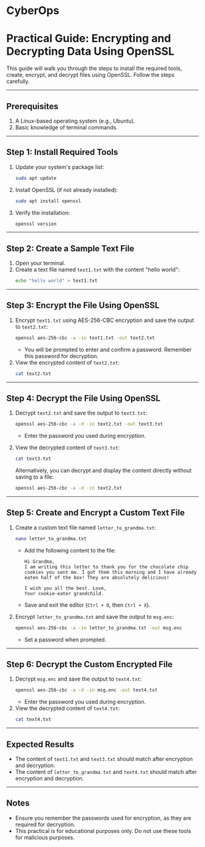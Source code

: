 # CyberOps

# Practical Guide: Encrypting and Decrypting Data Using OpenSSL

This guide will walk you through the steps to install the required tools, create, encrypt, and decrypt files using OpenSSL. Follow the steps carefully.

---

## Prerequisites
1. A Linux-based operating system (e.g., Ubuntu).
2. Basic knowledge of terminal commands.

---

## Step 1: Install Required Tools
1. Update your system's package list:
   ```bash
   sudo apt update
   ```
2. Install OpenSSL (if not already installed):
   ```bash
   sudo apt install openssl
   ```
3. Verify the installation:
   ```bash
   openssl version
   ```

---

## Step 2: Create a Sample Text File
1. Open your terminal.
2. Create a text file named `text1.txt` with the content "hello world":
   ```bash
   echo "hello world" > text1.txt
   ```

---

## Step 3: Encrypt the File Using OpenSSL
1. Encrypt `text1.txt` using AES-256-CBC encryption and save the output to `text2.txt`:
   ```bash
   openssl aes-256-cbc -a -in text1.txt -out text2.txt
   ```
   - You will be prompted to enter and confirm a password. Remember this password for decryption.
2. View the encrypted content of `text2.txt`:
   ```bash
   cat text2.txt
   ```

---

## Step 4: Decrypt the File Using OpenSSL
1. Decrypt `text2.txt` and save the output to `text3.txt`:
   ```bash
   openssl aes-256-cbc -a -d -in text2.txt -out text3.txt
   ```
   - Enter the password you used during encryption.
2. View the decrypted content of `text3.txt`:
   ```bash
   cat text3.txt
   ```

   Alternatively, you can decrypt and display the content directly without saving to a file:
   ```bash
   openssl aes-256-cbc -a -d -in text2.txt
   ```

---

## Step 5: Create and Encrypt a Custom Text File
1. Create a custom text file named `letter_to_grandma.txt`:
   ```bash
   nano letter_to_grandma.txt
   ```
   - Add the following content to the file:
     ```
     Hi Grandma,
     I am writing this letter to thank you for the chocolate chip cookies you sent me. I got them this morning and I have already eaten half of the box! They are absolutely delicious!

     I wish you all the best. Love,
     Your cookie-eater grandchild.
     ```
   - Save and exit the editor (`Ctrl + O`, then `Ctrl + X`).

2. Encrypt `letter_to_grandma.txt` and save the output to `msg.enc`:
   ```bash
   openssl aes-256-cbc -a -in letter_to_grandma.txt -out msg.enc
   ```
   - Set a password when prompted.

---

## Step 6: Decrypt the Custom Encrypted File
1. Decrypt `msg.enc` and save the output to `text4.txt`:
   ```bash
   openssl aes-256-cbc -a -d -in msg.enc -out text4.txt
   ```
   - Enter the password you used during encryption.
2. View the decrypted content of `text4.txt`:
   ```bash
   cat text4.txt
   ```

---

## Expected Results
- The content of `text1.txt` and `text3.txt` should match after encryption and decryption.
- The content of `letter_to_grandma.txt` and `text4.txt` should match after encryption and decryption.

---

## Notes
- Ensure you remember the passwords used for encryption, as they are required for decryption.
- This practical is for educational purposes only. Do not use these tools for malicious purposes.

